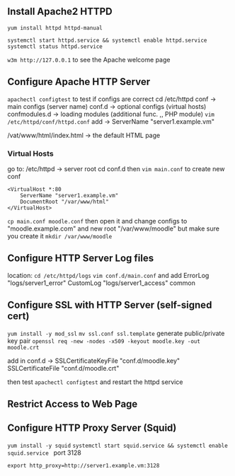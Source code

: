 ## Install Apache2 HTTPD
`yum install httpd httpd-manual`

`systemctl start httpd.service && systemctl enable httpd.service`
`systemctl status httpd.service`

`w3m http://127.0.0.1` to see the Apache welcome page

## Configure Apache HTTP Server
`apachectl configtest` to test if configs are correct 
cd /etc/httpd 
	conf -> main configs (server name)
	conf.d -> optional configs (virtual hosts)
	confmodules.d -> loading modules (additional func. ,, PHP module)
`vim /etc/httpd/conf/httpd.conf` add -> ServerName "server1.example.vm"

/vat/www/html/index.html   -> the default HTML page 

### Virtual Hosts
go to: /etc/httpd -> server root
cd conf.d then `vim main.conf` to create new conf
```
<VirtualHost *:80
	ServerName "server1.example.vm"
	DocumentRoot "/var/www/html"
</VirtualHost>
```
`cp main.conf moodle.conf` then open it and change configs to "moodle.example.com" and new root "/var/www/moodle" but make sure you create it `mkdir /var/www/moodle`



## Configure HTTP Server Log files

location: `cd /etc/httpd/logs`
`vim conf.d/main.conf` and add 
	ErrorLog "logs/server1_error"
	CustomLog "logs/server1_access" common


## Configure SSL with HTTP Server (self-signed cert)
`yum install -y mod_ssl`
`mv ssl.conf ssl.template`
generate public/private key pair
`openssl req -new -nodes -x509 -keyout moodle.key -out moodle.crt`

add in conf.d -> SSLCertificateKeyFile "conf.d/moodle.key"
							SSLCertificateFile "conf.d/moodle.crt"

then test `apachectl configtest` and restart the httpd service



## Restrict Access to Web Page
## Configure HTTP Proxy Server (Squid)
`yum install -y squid`
`systemctl start squid.service && systemctl enable squid.service `
port 3128

`export http_proxy=http://server1.example.vm:3128`



